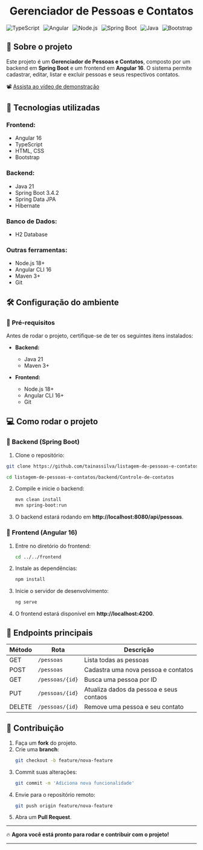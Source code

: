 <h1 style="text-align: center;">Gerenciador de Pessoas e Contatos</h1>

<div style="display: flex; gap: 10px;">
  <img src="https://img.shields.io/badge/TypeScript-3178C6?style=for-the-badge&logo=typescript&logoColor=white" alt="TypeScript">
  <img src="https://img.shields.io/badge/Angular-DD0031?style=for-the-badge&logo=angular&logoColor=white" alt="Angular">
  <img src="https://img.shields.io/badge/Node.js-43853D?style=for-the-badge&logo=node.js&logoColor=white" alt="Node.js">
  <img src="https://img.shields.io/badge/Spring%20Boot-6DB33F?style=for-the-badge&logo=spring-boot&logoColor=white" alt="Spring Boot">
  <img src="https://img.shields.io/badge/Java-ED8B00?style=for-the-badge&logo=openjdk&logoColor=white" alt="Java">
  <img src="https://img.shields.io/badge/Bootstrap-7952B3?style=for-the-badge&logo=bootstrap&logoColor=white" alt="Bootstrap">
</div>


## 📌 Sobre o projeto

Este projeto é um **Gerenciador de Pessoas e Contatos**, composto por um backend em **Spring Boot** e um frontend em **Angular 16**. O sistema permite cadastrar, editar, listar e excluir pessoas e seus respectivos contatos.


📽️ [Assista ao vídeo de demonstração](https://youtu.be/LFtJSVKJoHo?si=uWobIwhWJCY3rU9d)


## 🚀 Tecnologias utilizadas

### **Frontend:**
- Angular 16
- TypeScript
- HTML, CSS
- Bootstrap

### **Backend:**
- Java 21
- Spring Boot 3.4.2
- Spring Data JPA
- Hibernate

### **Banco de Dados:**
- H2 Database

### **Outras ferramentas:**
- Node.js 18+
- Angular CLI 16
- Maven 3+
- Git

## 🛠️ Configuração do ambiente

### 🔧 Pré-requisitos

Antes de rodar o projeto, certifique-se de ter os seguintes itens instalados:

- **Backend:**
  - Java 21
  - Maven 3+

- **Frontend:**
  - Node.js 18+
  - Angular CLI 16+
  - Git

## 💻 Como rodar o projeto

### 🔹 Backend (Spring Boot)

1. Clone o repositório:
```bash
git clone https://github.com/tainassilva/listagem-de-pessoas-e-contatos.git
```

```bash
cd listagem-de-pessoas-e-contatos/backend/Controle-de-contatos
```

2. Compile e inicie o backend:
   ```bash
   mvn clean install
   mvn spring-boot:run
   ```

3. O backend estará rodando em **http://localhost:8080/api/pessoas**.

### 🔹 Frontend (Angular 16)

1. Entre no diretório do frontend:
   ```bash
   cd ../../frontend
   ```

2. Instale as dependências:
   ```bash
   npm install
   ```

3. Inicie o servidor de desenvolvimento:
   ```bash
   ng serve
   ```

4. O frontend estará disponível em **http://localhost:4200**.

## 📍 Endpoints principais

| Método | Rota              | Descrição                           |
|--------|-------------------|-------------------------------------|
| GET    | `/pessoas`        | Lista todas as pessoas              |
| POST   | `/pessoas`        | Cadastra uma nova pessoa e contatos          |
| GET    | `/pessoas/{id}`   | Busca uma pessoa por ID            |
| PUT    | `/pessoas/{id}`   | Atualiza dados da pessoa e seus contaos            |
| DELETE | `/pessoas/{id}`   | Remove uma pessoa e seu contato                 |


## 🤝 Contribuição

1. Faça um **fork** do projeto.
2. Crie uma **branch**:
   ```bash
   git checkout -b feature/nova-feature
   ```
3. Commit suas alterações:
   ```bash
   git commit -m 'Adiciona nova funcionalidade'
   ```
4. Envie para o repositório remoto:
   ```bash
   git push origin feature/nova-feature
   ```
5. Abra um **Pull Request**.

---

🔥 **Agora você está pronto para rodar e contribuir com o projeto!**

---
